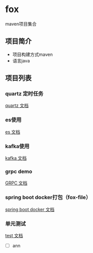 # fox 
maven项目集合

## 项目简介
* 项目构建方式maven
* 语言java

## 项目列表
### quartz 定时任务
[quartz 文档](/fox-scheduler/README.md)

### es使用
[es 文档](/fox-es/README.md)

### kafka使用
[kafka 文档](/fox-kafka/README.md)

### grpc demo
[GRPC 文档](/fox-grpc/README.md)

### spring boot docker打包（fox-file）
[spring boot docker 文档](/fox-file/README.md)

### 单元测试
[test 文档](/fox-test/README.md)




- [ ] ann

